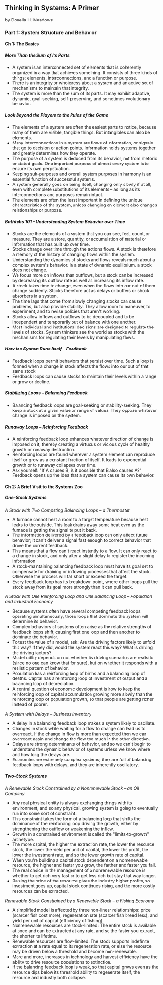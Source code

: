 ## Thinking in Systems: A Primer

by Donella H. Meadows

### Part 1: System Structure and Behavior

#### Ch 1: The Basics

##### More Than the Sum of Its Parts

* A system is an interconnected set of elements that is coherently organized in a way that achieves something. It consists of three kinds of things: elements, interconnections, and a function or purpose.
* There is an integrity or wholeness about a system and an active set of mechanisms to maintain that integrity.
* The system is more than the sum of its parts. It may exhibit adaptive, dynamic, goal-seeking, self-preserving, and sometimes evolutionary behavior.

##### Look Beyond the Players to the Rules of the Game

* The elements of a system are often the easiest parts to notice, because many of them are visible, tangible things. But intangibles can also be elements.
* Many interconnections in a system are flows of information, or signals that go to decision or action points. Information holds systems together and greatly determines how they operate.
* The purpose of a system is deduced from its behavior, not from rhetoric or stated goals. One important purpose of almost every system is to ensure its own perpetuation.
* Keeping sub-purposes and overall system purposes in harmony is an essential function of successful systems.
* A system generally goes on being itself, changing only slowly if at all, even with complete substitutions of its elements – as long as its interconnections and purposes remain intact.
* The elements are often the least important in defining the unique characteristics of the system, unless changing an element also changes relationships or purpose.

##### Bathtubs 101 – Understanding System Behavior over Time

* Stocks are the elements of a system that you can see, feel, count, or measure. They are a store, quantity, or accumulation of material or information that has built up over time.
* Stocks change over time through the actions flows. A stock is therefore a memory of the history of changing flows within the system.
* Understanding the dynamics of stocks and flows reveals much about a complex system's behavior. In a state of dynamic equilibrium, a stock does not change.
* We focus more on inflows than outflows, but a stock can be increased by decreasing its outflow rate as well as increasing its inflow rate.
* A stock takes time to change, even when the flows into our out of them change suddenly. Stocks therefore act as delays or buffers or shock absorbers in a system.
* The time lags that come from slowly changing stocks can cause problems, but also provide stability. They allow room to maneuver, to experiment, and to revise policies that aren't working.
* Stocks allow inflows and outflows to be decoupled and to be independent and temporarily out of balance with one another.
* Most individual and institutional decisions are designed to regulate the levels of stocks. System thinkers see the world as stocks with the mechanisms for regulating their levels by manipulating flows.

##### How the System Runs Itself – Feedback

* Feedback loops permit behaviors that persist over time. Such a loop is formed when a change in stock affects the flows into our out of that same stock.
* Feedback loops can cause stocks to maintain their levels within a range or grow or decline.

##### Stabilizing Loops – Balancing Feedback

* Balancing feedback loops are goal-seeking or stability-seeking. They keep a stock at a given value or range of values. They oppose whatever change is imposed on the system.

##### Runaway Loops – Reinforcing Feedback

* A reinforcing feedback loop enhances whatever direction of change is imposed on it, thereby creating a virtuous or vicious cycle of healthy growth or runaway destruction.
* Reinforcing loops are found wherever a system element can reproduce itself or grow as a constant fraction of itself. It leads to exponential growth or to runaway collapses over time.
* Ask yourself: "If A causes B, is it possible that B also causes A?" Feedback opens up the idea that a system can cause its own behavior.

#### Ch 2: A Brief Visit to the Systems Zoo

##### One-Stock Systems

*A Stock with Two Competing Balancing Loops – a Thermostat*

* A furnace cannot heat a room to a target temperature because heat leaks to the outside. This leak drains away some heat even as the furnace is getting the signal to put it back.
* The information delivered by a feedback loop can only affect future behavior; it can't deliver a signal fast enough to correct behavior that drove the current feedback.
* This means that a flow can't react instantly to a flow. It can only react to a change in stock, and only after a slight delay to register the incoming information.
* A stock-maintaining balancing feedback loop must have its goal set to compensate for draining or inflowing processes that affect the stock. Otherwise the process will fall short or exceed the target.
* Every feedback loop has its breakdown point, where other loops pull the stock away from its goal more strongly than it can pull back.

*A Stock with One Reinforcing Loop and One Balancing Loop – Population and Industrial Economy*

* Because systems often have several competing feedback loops operating simultaneously, those loops that dominate the system will determine its behavior.
* Complex behaviors of systems often arise as the relative strengths of feedback loops shift, causing first one loop and then another to dominate the behavior.
* To test the value of a model, ask: Are the driving factors likely to unfold this way? If they did, would the system react this way? What is driving the driving factors?
* Model utility depends on not whether its driving scenarios are realistic (since no one can know that for sure), but on whether it responds with a realistic pattern of behavior.
* Population has a reinforcing loop of births and a balancing loop of deaths. Capital has a reinforcing loop of investment of output and a balancing loop of depreciation.
* A central question of economic development is how to keep the reinforcing loop of capital accumulation growing more slowly than the reinforcing loop of population growth, so that people are getting richer instead of poorer.

*A System with Delays – Business Inventory*

* A delay in a balancing feedback loop makes a system likely to oscillate.
* Changes in stock while waiting for a flow to change can lead us to overreact. If the change in flow is more than expected then we can overreact again and change the flow too much in the other direction.
* Delays are strong determinants of behavior, and so we can't begin to understand the dynamic behavior of systems unless we know where and how long the delays are.
* Economies are extremely complex systems; they are full of balancing feedback loops with delays, and they are inherently oscillatory.

##### Two-Stock Systems

*A Renewable Stock Constrained by a Nonrenewable Stock – an Oil Company*

* Any real physical entity is always exchanging things with its environment, and so any physical, growing system is going to eventually run into some sort of constraint.
* This constraint takes the form of a balancing loop that shifts the dominance of the reinforcing loop driving the growth, either by strengthening the outflow or weakening the inflow.
* Growth in a constrained environment is called the "limits-to-growth" archetype.
* The more capital, the higher the extraction rate, the lower the resource stock, the lower the yield per unit of capital, the lower the profit, the lower the investment rate, and so the lower growth rate of capital.
* When you're building a capital stock dependent on a nonrenewable resource, the higher and faster you grow, the farther and faster you fall.
* The real choice in the management of a nonrenewable resource is whether to get rich very fast or to get less rich but stay that way longer.
* Raising the price of the resource gives the industry higher profits, so investment goes up, capital stock continues rising, and the more costly resources can be extracted.

*Renewable Stock Constrained by a Renewable Stock – a Fishing Economy*

* A simplified model is affected by three non-linear relationships: price (scarcer fish cost more), regeneration rate (scarcer fish breed less), and yield per unit of capital (efficiency of fishing).
* Nonrenewable resources are stock-limited: The entire stock is available at once and can be extracted at any rate, and so the faster you extract, the shorter its lifetime.
* Renewable resources are flow-limited: The stock supports indefinite extraction at a rate equal to its regeneration rate, or else the resource may be driven below a threshold and become non-renewable.
* More and more, increases in technology and harvest efficiency have the ability to drive resource populations to extinction.
* If the balancing feedback loop is weak, so that capital grows even as the resource dips below its threshold ability to regenerate itself, the resource and industry both collapse.

